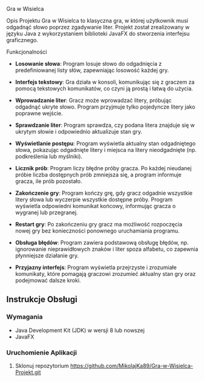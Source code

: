  Gra w Wisielca


Opis Projektu
Gra w Wisielca to klasyczna gra, w której użytkownik musi odgadnąć słowo poprzez zgadywanie liter. Projekt został zrealizowany w języku Java z wykorzystaniem biblioteki JavaFX do stworzenia interfejsu graficznego.

 Funkcjonalności

- **Losowanie słowa**: Program losuje słowo do odgadnięcia z predefiniowanej listy słów, zapewniając losowość każdej gry.
  
- **Interfejs tekstowy**: Gra działa w konsoli, komunikując się z graczem za pomocą tekstowych komunikatów, co czyni ją prostą i łatwą do użycia.
  
- **Wprowadzanie liter**: Gracz może wprowadzać litery, próbując odgadnąć ukryte słowo. Program przyjmuje tylko pojedyncze litery jako poprawne wejście.
  
- **Sprawdzanie liter**: Program sprawdza, czy podana litera znajduje się w ukrytym słowie i odpowiednio aktualizuje stan gry.
  
- **Wyświetlanie postępu**: Program wyświetla aktualny stan odgadniętego słowa, pokazując odgadnięte litery i miejsca na litery nieodgadnięte (np. podkreślenia lub myślniki).
  
- **Licznik prób**: Program liczy błędne próby gracza. Po każdej nieudanej próbie liczba dostępnych prób zmniejsza się, a program informuje gracza, ile prób pozostało.
  
- **Zakończenie gry**: Program kończy grę, gdy gracz odgadnie wszystkie litery słowa lub wyczerpie wszystkie dostępne próby. Program wyświetla odpowiedni komunikat końcowy, informując gracza o wygranej lub przegranej.
  
- **Restart gry**: Po zakończeniu gry gracz ma możliwość rozpoczęcia nowej gry bez konieczności ponownego uruchamiania programu.
  
- **Obsługa błędów**: Program zawiera podstawową obsługę błędów, np. ignorowanie nieprawidłowych znaków i liter spoza alfabetu, co zapewnia płynniejsze działanie gry.
  
- **Przyjazny interfejs**: Program wyświetla przejrzyste i zrozumiałe komunikaty, które pomagają graczowi zrozumieć aktualny stan gry oraz podejmować dalsze kroki.


## Instrukcje Obsługi
### Wymagania
- Java Development Kit (JDK) w wersji 8 lub nowszej
- JavaFX

### Uruchomienie Aplikacji
1. Sklonuj repozytorium
https://github.com/MikolajKa89/Gra-w-Wisielca-Projekt.git
